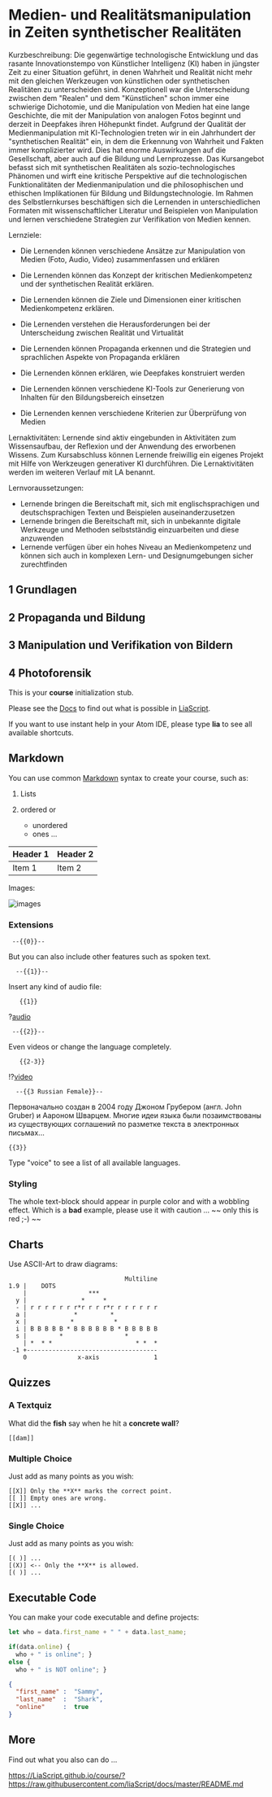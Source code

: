 <!--
author:   Marco Kalz

email:    kalz@ph-heidelberg.de

version:  0.0.1

language: de

narrator: DE German Male

comment:  This course has been developed in the context of a collaboration between
          Heidelberg University of Education, University of Heidelberg and Columbia University
          dealing with the concept of critical media literacy (see https://hse-heidelberg.de/forschung-transfer/critical-media-literacy/joint-initiative-teachers-college-columbia-university) and in the context of the federal project "JOKER" (https://elmeb.org/joker) dealing with journalistic and cross-media skills for teacher education.
-->

# Medien- und Realitätsmanipulation in Zeiten synthetischer Realitäten

Kurzbeschreibung:
Die gegenwärtige technologische Entwicklung und das rasante Innovationstempo von Künstlicher Intelligenz  (KI) haben in jüngster Zeit zu einer Situation geführt, in denen Wahrheit und Realität nicht mehr mit den gleichen Werkzeugen von künstlichen oder synthetischen Realitäten zu unterscheiden sind. Konzeptionell war die Unterscheidung zwischen dem "Realen" und dem "Künstlichen" schon immer eine schwierige Dichotomie, und die Manipulation von Medien hat eine lange Geschichte, die mit der Manipulation von analogen Fotos beginnt und derzeit in Deepfakes ihren Höhepunkt findet. Aufgrund der Qualität der Medienmanipulation mit KI-Technologien treten wir in ein Jahrhundert der "synthetischen Realität" ein, in dem die Erkennung von Wahrheit und Fakten immer komplizierter wird. Dies hat enorme Auswirkungen auf die Gesellschaft, aber auch auf die Bildung und Lernprozesse. Das Kursangebot befasst sich mit synthetischen Realitäten als sozio-technologisches Phänomen und wirft eine kritische Perspektive auf die technologischen Funktionalitäten der Medienmanipulation und die philosophischen und ethischen Implikationen für Bildung und Bildungstechnologie. Im Rahmen des Selbstlernkurses beschäftigen sich die Lernenden in unterschiedlichen Formaten mit wissenschaftlicher Literatur und Beispielen von Manipulation und lernen verschiedene Strategien zur Verifikation von Medien kennen.


Lernziele:
* Die Lernenden können verschiedene Ansätze zur Manipulation von Medien (Foto, Audio, Video) zusammenfassen und erklären

* Die Lernenden können das Konzept der kritischen Medienkompetenz und der synthetischen Realität erklären.
  
* Die Lernenden können die Ziele und Dimensionen einer kritischen Medienkompetenz erklären.
  
* Die Lernenden verstehen die Herausforderungen bei der Unterscheidung zwischen Realität und Virtualität
  
* Die Lernenden können Propaganda erkennen und die Strategien und sprachlichen Aspekte von Propaganda erklären
  
* Die Lernenden können erklären, wie Deepfakes konstruiert werden
  
* Die Lernenden können verschiedene KI-Tools zur Generierung von Inhalten für den Bildungsbereich einsetzen
  
* Die Lernenden kennen verschiedene Kriterien zur Überprüfung von Medien


Lernaktivitäten:
Lernende sind aktiv eingebunden in Aktivitäten zum Wissensaufbau, der Reflexion und der Anwendung des erworbenen Wissens. Zum Kursabschluss können Lernende freiwillig ein eigenes Projekt mit Hilfe von Werkzeugen generativer KI durchführen. Die Lernaktivitäten werden im weiteren Verlauf mit LA benannt.

Lernvoraussetzungen:
* Lernende bringen die Bereitschaft mit, sich mit englischsprachigen und deutschsprachigen Texten und Beispielen auseinanderzusetzen
* Lernende bringen die Bereitschaft mit, sich in unbekannte digitale Werkzeuge und Methoden selbstständig einzuarbeiten und diese anzuwenden
* Lernende verfügen über ein hohes Niveau an Medienkompetenz und können sich auch in komplexen Lern- und Designumgebungen sicher zurechtfinden



## 1 Grundlagen







## 2 Propaganda und Bildung


## 3 Manipulation und Verifikation von Bildern



## 4 Photoforensik


This is your **course** initialization stub.

Please see the [Docs](https://LiaScript.github.io/course/?https://raw.githubusercontent.com/liaScript/docs/master/README.md)
to find out what is possible in [LiaScript](https://LiaScript.github.io).

If you want to use instant help in your Atom IDE, please type **lia** to see all available shortcuts.

## Markdown

You can use common [Markdown](https://github.com/adam-p/markdown-here/wiki/Markdown-Cheatsheet) syntax to create your course, such as:

1. Lists
2. ordered or

   * unordered
   * ones ...


| Header 1   | Header 2   |
| :--------- | :--------- |
| Item 1     | Item 2     |


Images:

![images](https://farm2.static.flickr.com/1618/26701766821_7bea494826.jpg)


### Extensions

     --{{0}}--
But you can also include other features such as spoken text.

      --{{1}}--
Insert any kind of audio file:

       {{1}}
?[audio](https://bigsoundbank.com/UPLOAD/mp3/1068.mp3)


     --{{2}}--
Even videos or change the language completely.

       {{2-3}}
!?[video](https://www.youtube.com/watch?v=bICfKRyKTwE)


      --{{3 Russian Female}}--
Первоначально создан в 2004 году Джоном Грубером (англ. John Gruber) и Аароном
Шварцем. Многие идеи языка были позаимствованы из существующих соглашений по
разметке текста в электронных письмах...


    {{3}}
Type "voice" to see a list of all available languages.


### Styling

<!-- class = "animated rollIn" style = "animation-delay: 2s; color: purple" -->
The whole text-block should appear in purple color and with a wobbling effect.
Which is a **bad** example, please use it with caution ...
~~ only this is red ;-) ~~ <!-- class = "animated infinite bounce" style = "color: red;" -->

## Charts

Use ASCII-Art to draw diagrams:

                                    Multiline
    1.9 |    DOTS
        |                 ***
      y |               *     *
      - | r r r r r r r*r r r r*r r r r r r r
      a |             *         *
      x |            *           *
      i | B B B B B * B B B B B B * B B B B B
      s |         *                 *
        | *  * *                       * *  *
     -1 +------------------------------------
        0              x-axis               1

## Quizzes

### A Textquiz

What did the **fish** say when he hit a **concrete wall**?

    [[dam]]

### Multiple Choice

Just add as many points as you wish:

    [[X]] Only the **X** marks the correct point.
    [[ ]] Empty ones are wrong.
    [[X]] ...

### Single Choice

Just add as many points as you wish:

    [( )] ...
    [(X)] <-- Only the **X** is allowed.
    [( )] ...


## Executable Code

You can make your code executable and define projects:

``` js     -EvalScript.js
let who = data.first_name + " " + data.last_name;

if(data.online) {
  who + " is online"; }
else {
  who + " is NOT online"; }
```
``` json    +Data.json
{
  "first_name" :  "Sammy",
  "last_name"  :  "Shark",
  "online"     :  true
}
```
<script>
  // insert the JSON dataset into the local variable data
  let data = @input(1);

  // eval the script that uses this dataset
  eval(`@input(0)`);
</script>


## More

Find out what you also can do ...

https://LiaScript.github.io/course/?https://raw.githubusercontent.com/liaScript/docs/master/README.md